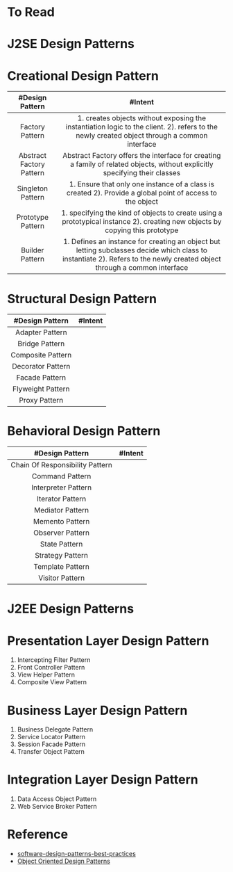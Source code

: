 # To Read

# J2SE Design Patterns
# Creational Design Pattern
| #Design Pattern  | #Intent |
| :---: | :---: | 
| Factory Pattern | 1. creates objects without exposing the instantiation logic to the client. 2). refers to the newly created object through a common interface  |
| Abstract Factory Pattern | Abstract Factory offers the interface for creating a family of related objects, without explicitly specifying their classes |
| Singleton Pattern | 1. Ensure that only one instance of a class is created 2). Provide a global point of access to the object |
| Prototype Pattern | 1. specifying the kind of objects to create using a prototypical instance 2). creating new objects by copying this prototype |
| Builder Pattern | 1. Defines an instance for creating an object but letting subclasses decide which class to instantiate 2). Refers to the newly created object through a common interface |

# Structural Design Pattern
| #Design Pattern  | #Intent |
| :---: | :---: | 
| Adapter Pattern |  |
| Bridge Pattern |  |
| Composite Pattern |  |
| Decorator Pattern |  |
| Facade Pattern |  |
| Flyweight Pattern |  |
| Proxy Pattern |  |

# Behavioral Design Pattern
| #Design Pattern  | #Intent |
| :---: | :---: | 
| Chain Of Responsibility Pattern |  |
| Command Pattern |  |
| Interpreter Pattern |  |
| Iterator Pattern |  |
| Mediator Pattern |  |
| Memento Pattern |  |
| Observer Pattern |  |
| State Pattern |  |
| Strategy Pattern |  |
| Template Pattern |  |
| Visitor Pattern |  |

# J2EE Design Patterns
# Presentation Layer Design Pattern
1. Intercepting Filter Pattern
2. Front Controller Pattern
3. View Helper Pattern
4. Composite View Pattern
# Business Layer Design Pattern
1. Business Delegate Pattern
2. Service Locator Pattern
3. Session Facade Pattern
4. Transfer Object Pattern
# Integration Layer Design Pattern
1. Data Access Object Pattern
2. Web Service Broker Pattern

# Reference
* [software-design-patterns-best-practices](https://www.educative.io/courses/software-design-patterns-best-practices)
* [Object Oriented Design Patterns](https://www.oodesign.com/)


